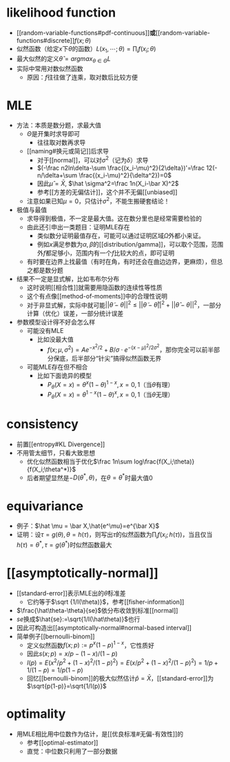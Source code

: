 # likelihood function
- [[random-variable-functions#pdf-continuous]]**或**[[random-variable-functions#discrete]]$f(x;\theta)$
- 似然函数（给定$x$下$\theta$的函数）$L(x_1,\cdots;\theta)=\prod_i f(x_i;\theta)$
- 最大似然的定义$\hat\theta=argmax_{\theta\in \Theta}L$
- 实际中常用对数似然函数
  - 原因：$f$往往做了连乘，取对数后比较方便
# MLE
- 方法：本质是数分题，求最大值
  - $\Theta$是开集时求导即可
    - 往往取对数再求导
  - [[naming#换元或简记]]后求导
    - 对于[[normal]]，可以对$\sigma^2$（记为$\delta$）求导
    - $(-\frac n2ln\delta-\sum \frac{(x_i-\mu)^2}{2\delta})'=\frac 12(-n/\delta+\sum \frac{(x_i-\mu)^2}{\delta^2})=0$
    - 因此$\hat \mu=\bar X$, $\hat \sigma^2=\frac 1n(X_i-\bar X)^2$
    - 参考[[方差的无偏估计]]，这个并不无偏[[unbiased]]
  - 注意如果已知$\mu=0$，只估计$\sigma^2$，不能生搬硬套结论！
- 极值与最值
  - 求导得到极值，不一定是最大值。这在数分里也是经常需要检验的
  - 由此还引申出一类题目：证明MLE存在
    - 类似数分证明最值存在，可能可以通过证明区域$\Omega$外都小来证。
    - 例如$x$满足参数为$\alpha,\beta$的[[distribution/gamma]]，可以取个范围，范围外$f$都足够小，范围内有一个$f$比较大的点，即可证明
  - 有时要在边界上找最值（有时在角，有时还会在曲边边界，更麻烦），但总之都是数分题
- 结果不一定是显式解，比如韦布尔分布
  - 这时说明[[相合性]]就需要用隐函数的连续性等性质
  - 这个有点像[[method-of-moments]]中的合理性说明
  - 对于非显式解，实际中就可能$||\tilde\theta-\theta||^2\le ||\tilde \theta-\hat\theta||^2+||\hat\theta-\theta||^2$，一部分计算（优化）误差，一部分统计误差
- 参数模型设计得不好会怎么样
  - 可能没有MLE
    - 比如没最大值
      - $f(x;\mu,\sigma^2)=Ae^{-x^2/2}+B/\sigma \cdot e^{-(x-\mu)^2/2\sigma^2}$，那你完全可以前半部分保底，后半部分“针尖”搞得似然函数无界
  - 可能MLE存在但不相合
    - 比如下面诡异的模型
      - $P_\theta(X=x)=\theta^x(1-\theta)^{1-x},x=0,1$（当$\theta$有理）
      - $P_\theta(X=x)=\theta^{1-x}(1-\theta)^x,x=0,1$（当$\theta$无理）
# consistency
- 前置[[entropy#KL Divergence]]
- 不用管太细节，只看大致思想
  - 优化似然函数相当于优化$\frac 1n\sum log\frac{f(X_i;\theta)}{f(X_i;\theta^*)}$
  - 后者期望显然是$-D(\theta^*,\theta)$，在$\theta=\theta^*$时最大值0
# equivariance
- 例子：$\hat \mu = \bar X,\hat{e^\mu}=e^{\bar X}$
- 证明：设$\tau = g(\theta),\theta=h(\tau)$，则写出$\tau$的似然函数为$\prod_i f(x_i;h(\tau))$，当且仅当$h(\tau)=\theta^*,\tau=g(\theta^*)$时似然函数最大
# [[asymptotically-normal]]
- [[standard-error]]表示MLE出的$\hat \theta$标准差
  - 它约等于$\sqrt {1/I(\theta)}$，参考[[fisher-information]]
- $\frac{\hat\theta-\theta}{se}$依分布收敛到标准[[normal]]
- $se$换成$\hat{se}:=\sqrt{1/I(\hat\theta)}$也行
- 因此可构造出[[asymptotically-normal#normal-based interval]]
- 简单例子[[bernoulli-binom]]
  - 定义似然函数$f(x;p):=p^x(1-p)^{1-x}$，它性质好
  - 因此$s(x;p)=x/p-(1-x)/(1-p)$
  - $I(p)=E(x^2/p^2+(1-x)^2/(1-p)^2)=E(x/p^2+(1-x)^2/(1-p)^2)=1/p+1/(1-p)=1/p(1-p)$
  - 回忆[[bernoulli-binom]]的极大似然估计$\hat p = \bar X$，[[standard-error]]为$\sqrt{p(1-p)}=\sqrt{1/I(p)}$
# optimality
- 用MLE相比用中位数作为估计，是[[优良标准#无偏-有效性]]的
  - 参考[[optimal-estimator]]
  - 直觉：中位数只利用了一部分数据